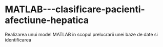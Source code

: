 # MATLAB---clasificare-pacienti-afectiune-hepatica
Realizarea unui model MATLAB in scopul prelucrarii unei baze de date si identificarea 
